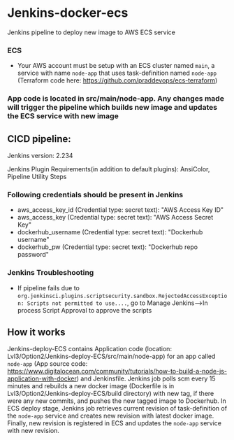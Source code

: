 # Jenkins-docker-ecs
Jenkins pipeline to deploy new image to AWS ECS service

### ECS 
* Your AWS account must be setup with an ECS cluster named `main`, a service with name `node-app` that uses task-definition named `node-app` (Terraform code here: https://github.com/praddevops/ecs-terraform)

### App code is located in src/main/node-app. Any changes made will trigger the pipeline which builds new image and updates the ECS service with new image

## CICD pipeline:

Jenkins version: 2.234

Jenkins Plugin Requirements(in addition to default plugins): AnsiColor, Pipeline Utility Steps

### Following credentials should be present in Jenkins

* aws_access_key_id (Credential type: secret text): "AWS Access Key ID"
* aws_access_key (Credential type: secret text): "AWS Access Secret Key"
* dockerhub_username (Credential type: secret text): "Dockerhub username"
* dockerhub_pw (Credential type: secret text): "Dockerhub repo password"

### Jenkins Troubleshooting

* If pipeline fails due to `org.jenkinsci.plugins.scriptsecurity.sandbox.RejectedAccessException: Scripts not permitted to use....`, go to Manage Jenkins-->In process Script Approval to approve the scripts 

## How it works

  Jenkins-deploy-ECS contains Application code (location: Lvl3/Option2/Jenkins-deploy-ECS/src/main/node-app) for an app called `node-app` (App source code: https://www.digitalocean.com/community/tutorials/how-to-build-a-node-js-application-with-docker) and Jenkinsfile. Jenkins job polls scm every 15 minutes and rebuilds a new docker image (Dockerfile is in Lvl3/Option2/Jenkins-deploy-ECS/build directory) with new tag, if there were any new commits, and pushes the new tagged image to Dockerhub. In ECS deploy stage, Jenkins job retrieves current revision of task-definition of the `node-app` service and creates new revision with latest docker image. Finally, new revision is registered in ECS and updates the `node-app` service with new revision.
